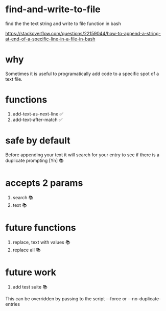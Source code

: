 # find-and-write-to-file
find the the text string and write to file function in bash

https://stackoverflow.com/questions/22159044/how-to-append-a-string-at-end-of-a-specific-line-in-a-file-in-bash

# why
Sometimes it is useful to programatically add code to a specific spot of a text file.

# functions
1) add-text-as-next-line ✅
2) add-text-after-match ✅

# safe by default
Before appending your text it will search for your entry to see if there is a duplicate
prompting [Yn] 📚

# accepts 2 params
1) search 📚
2) text 📚

# future functions
1) replace, text with values 📚
2) replace all 📚

# future work
1) add test suite 📚

This can be overridden by passing to the script --force or --no-duplicate-entries
